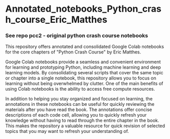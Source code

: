 # Annotated_notebooks_Python_crash_course_Eric_Matthes
### See repo pcc2 - original python crash course notebooks

This repository offers annotated and consolidated Google Colab notebooks for the core chapters of "Python Crash Course" by Eric Matthes. 

Google Colab notebooks provide a seamless and convenient environment for learning and prototyping Python, including machine learning and deep learning models. By consolidating several scripts that cover the same topic or chapter into a single notebook, this repository allows you to focus on learning without being overwhelmed by clutter. One of the main benefits of using Colab notebooks is the ability to access free compute resources.

In addition to helping you stay organized and focused on learning, the annotations in these notebooks can be useful for quickly reviewing the materials after you have read the book. The annotations offer concise descriptions of each code cell, allowing you to quickly refresh your knowledge without having to read through the entire chapter in the book. This makes the repository a valuable resource for quick revision of selected topics that you may want to refresh your understanding of.
